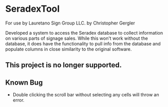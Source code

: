 # SeradexTool
For use by Lauretano Sign Group LLC. by Christopher Gergler 

Developed a system to access the Seradex database to collect information on various parts of signage sales.
While this won't work without the database, it does have the functionality to pull info from the database and populate columns in close similarity to the original software.

This project is no longer supported.
---
## Known Bug
 - Double clicking the scroll bar without selecting any cells will throw an error.
